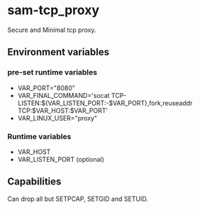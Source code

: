 # sam-tcp_proxy
Secure and Minimal tcp proxy.

## Environment variables
### pre-set runtime variables
* VAR_PORT="8080"
* VAR_FINAL_COMMAND='socat TCP-LISTEN:${VAR_LISTEN_PORT:-$VAR_PORT},fork,reuseaddr TCP:$VAR_HOST:$VAR_PORT'
* VAR_LINUX_USER="proxy"

### Runtime variables
* VAR_HOST
* VAR_LISTEN_PORT (optional)

## Capabilities
Can drop all but SETPCAP, SETGID and SETUID.
